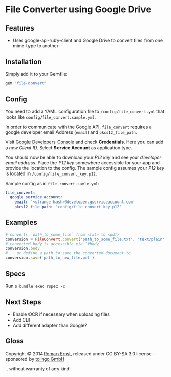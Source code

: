 # File Converter using Google Drive

## Features

* Uses google-api-ruby-client and Google Drive to convert files from one mime-type to another

## Installation

Simply add it to your Gemfile:

```ruby
gem "file-convert"
```

## Config

You need to add a YAML configuration file to `/config/file_convert.yml` that looks like `config/file_convert.sample.yml`.

In order to communicate with the Google API, `file_convert` requires a google developer email Address (`email`) and `pkcs12_file_path`.

Visit [Google Developers Console](console.developers.google.com) and check **Credentials**.
Here you can add a *new Client ID*. Select **Service Account** as application type.

You should now be able to download your *P12 key* and see your *developer email address*.
Place the *P12 key* somewhere accessible for your app and provide the location to the config. The sample config assumes your *P12 key* is located in `/config/file_convert_key.p12`.

Sample config as in `file_convert.samle.yml`:
```yaml
file_convert:
  google_service_account:
    email: '<strange-hash>@developer.gserviceaccount.com'
    pkcs12_file_path: 'config/file_convert_key.p12'
```

## Examples

```ruby
# converts `path_to_some_file` from <txt> to <pdf>
conversion = FileConvert.convert('path_to_some_file.txt', 'text/plain', 'application/pdf')
# converted body is accessible via `#body`
conversion.body
# .. or define a path to save the converted document to
conversion.save('path_to_new_file.pdf')
```

## Specs

Run `$ bundle exec rspec -c`

## Next Steps

* Enable OCR if necessary when uploading files
* Add CLI
* Add different adapter than Google?

## Gloss

Copyright © 2014 [Roman Ernst](http://farbenmeer.net), released under CC BY-SA 3.0 license - sponsored by [tolingo GmbH](http://tolingo.com)

.. without warranty of any kind!
